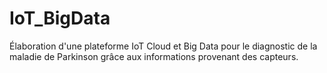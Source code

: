 # IoT_BigData
Élaboration d'une plateforme IoT Cloud et Big Data pour le diagnostic de la maladie de Parkinson grâce aux informations provenant des capteurs.
